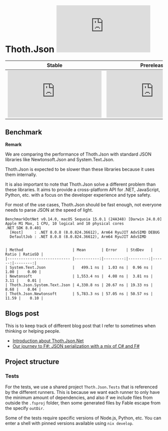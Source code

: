 # Thoth.Json [![Build Status](https://dev.azure.com/thoth-org/Thoth.Json/_apis/build/status/thoth-org.Thoth.Json?branchName=master)](https://dev.azure.com/thoth-org/Thoth.Json/_build/latest?definitionId=1&branchName=master)

| Stable | Prerelease
--- | ---
[![NuGet Badge](https://buildstats.info/nuget/Thoth.Json)](https://www.nuget.org/packages/Thoth.Json/) | [![NuGet Badge](https://buildstats.info/nuget/Thoth.Json?includePreReleases=true)](https://www.nuget.org/packages/Thoth.Json/)

## Benchmark

**Remark**

We are comparing the performance of Thoth.Json with standard JSON libraries like Newtonsoft.Json and System.Text.Json.

Thoth.Json is expected to be slower than these libraries because it uses them internally.

It is also important to note that Thoth.Json solve a different problem than these libraries. It aims to provide a cross-platform API for .NET, JavaScript, Python, etc. with a focus on the developer experience and type safety.

For most of the use cases, Thoth.Json should be fast enough, not everyone needs to parse JSON at the speed of light.

```text
BenchmarkDotNet v0.14.0, macOS Sequoia 15.0.1 (24A348) [Darwin 24.0.0]
Apple M1 Max, 1 CPU, 10 logical and 10 physical cores
.NET SDK 8.0.401
  [Host]     : .NET 8.0.8 (8.0.824.36612), Arm64 RyuJIT AdvSIMD DEBUG
  DefaultJob : .NET 8.0.8 (8.0.824.36612), Arm64 RyuJIT AdvSIMD


| Method                      | Mean       | Error    | StdDev   | Ratio | RatioSD |
|---------------------------- |-----------:|---------:|---------:|------:|--------:|
| System.Text.Json            |   499.1 ns |  1.03 ns |  0.96 ns |  1.00 |    0.00 |
| Newtonsoft                  | 1,553.4 ns |  4.08 ns |  3.81 ns |  3.11 |    0.01 |
| Thoth.Json.System.Text.Json | 4,330.8 ns | 20.67 ns | 19.33 ns |  8.68 |    0.04 |
| Thoth.Json.Newtonsoft       | 5,783.3 ns | 57.05 ns | 50.57 ns | 11.59 |    0.10 |
```

## Blogs post

This is to keep track of different blog post that I refer to sometimes when thinking or helping people.

- [Introduction about Thoth.Json.Net](https://jordanmarr.github.io/fsharp/thoth-json-net-intro/)
- [Our journey to F#: JSON serialization with a mix of C# and F#](https://www.planetgeek.ch/2021/04/19/our-journey-to-f-json-serialization-with-a-mix-of-c-and-f/)

## Project structure

### Tests

For the tests, we use a shared project `Thoth.Json.Tests` that is referenced by the different runners. This is because we want each runner to only have the minimum amount of dependencies, and also if we include files from outside the `.fsproj` folder, then some generated files by Fable escape from the specify `outDir`.

Some of the tests require specific versions of Node.js, Python, etc. You can enter a shell with pinned versions available using `nix develop`.
